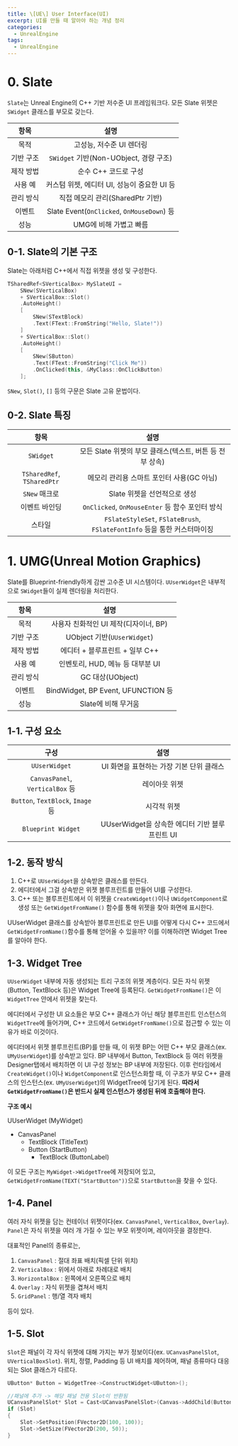 ```yaml
---
title: \[UE\] User Interface(UI)
excerpt: UI를 만들 때 알아야 하는 개념 정리
categories:
  - UnrealEngine
tags:
  - UnrealEngine
---
```

# 0. Slate

`Slate`는 Unreal Engine의 C++ 기반 저수준 UI 프레임워크다.
모든 Slate 위젯은 `SWidget` 클래스를 부모로 갖는다.

|  항목   |                    설명                     |
| :---: | :---------------------------------------: |
|  목적   |              고성능, 저수준 UI 렌더링              |
| 기반 구조 |     `SWidget` 기반(Non-UObject, 경량 구조)      |
| 제작 방법 |               순수 C++ 코드로 구성               |
| 사용 예  |       커스텀 위젯, 에디터 UI, 성능이 중요한 UI 등        |
| 관리 방식 |          직접 메모리 관리(SharedPtr 기반)          |
|  이벤트  | Slate Event(`OnClicked`, `OnMouseDown`) 등 |
|  성능   |              UMG에 비해 가볍고 빠름               |

## 0-1. Slate의 기본 구조

Slate는 아래처럼 C++에서 직접 위젯을 생성 및 구성한다.

```c++
TSharedRef<SVerticalBox> MySlateUI =
	SNew(SVerticalBox)
	+ SVerticalBox::Slot()
	.AutoHeight()
	[
		SNew(STextBlock)
		.Text(FText::FromString("Hello, Slate!"))
	]
	+ SVerticalBox::Slot()
	.AutoHeight()
	[
		SNew(SButton)
		.Text(FText::FromString("Click Me"))
		.OnClicked(this, &MyClass::OnClickButton)
	];

```

`SNew`, `Slot()`, `[]` 등의 구문은 Slate 고유 문법이다.

## 0-2. Slate 특징

|             항목             |                               설명                               |
| :------------------------: | :------------------------------------------------------------: |
|         `SWidget`          |              모든 Slate 위젯의 부모 클래스(텍스트, 버튼 등 전부 상속)              |
| `TSharedRef`, `TSharedPtr` |                   메모리 관리용 스마트 포인터 사용(GC 아님)                    |
|         `SNew` 매크로         |                       Slate 위젯을 선언적으로 생성                       |
|          이벤트 바인딩           |            `OnClicked`, `OnMouseEnter` 등 함수 포인터 방식             |
|            스타일             | `FSlateStyleSet`, `FSlateBrush`, `FSlateFontInfo` 등을 통한 커스터마이징 |


# 1. UMG(Unreal Motion Graphics)

Slate를 Blueprint-friendly하게 감싼 고수준 UI 시스템이다.
`UUserWidget`은 내부적으로 `SWidget`들이 실제 렌더링을 처리한다.

|  항목   |                설명                 |
| :---: | :-------------------------------: |
|  목적   |     사용자 친화적인 UI 제작(디자이너, BP)      |
| 기반 구조 |     UObject 기반(`UUserWidget`)     |
| 제작 방법 |       에디터 + 블루프린트 + 일부 C++        |
| 사용 예  |      인벤토리, HUD, 메뉴 등 대부분 UI       |
| 관리 방식 |          GC 대상(UObject)           |
|  이벤트  | BindWidget, BP Event, UFUNCTION 등 |
|  성능   |           Slate에 비해 무거움           |

## 1-1. 구성 요소

|                구성                |                설명                |
| :------------------------------: | :------------------------------: |
|          `UUserWidget`           |     UI 화면을 표현하는 가장 기본 단위 클래스     |
|  `CanvasPanel`, `VerticalBox` 등  |             레이아웃 위젯              |
| `Button`, `TextBlock`, `Image` 등 |              시각적 위젯              |
|        `Blueprint Widget`        | UUserWidget을 상속한 에디터 기반 블루프린트 UI |

## 1-2. 동작 방식

1. C++로 `UUserWidget`을 상속받은 클래스를 만든다.
2. 에디터에서 그걸 상속받은 위젯 블루프린트를 만들어 UI를 구성한다.
3. C++ 또는 블루프린트에서 이 위젯을 `CreateWidget()`이나 `UWidgetComponent`로 생성 또는 `GetWidgetFromName()` 함수를 통해 위젯을 찾아 화면에 표시한다.

UUserWidget 클래스를 상속받아 블루프린트로 만든 UI를 어떻게 다시 C++ 코드에서 `GetWidgetFromName()`함수를 통해 얻어올 수 있을까? 이를 이해하려면 Widget Tree를 알아야 한다.

## 1-3. Widget Tree

`UUserWidget` 내부에 자동 생성되는 트리 구조의 위젯 계층이다. 모든 자식 위젯(Button, TextBlock 등)은 Widget Tree에 등록된다. `GetWidgetFromName()`은 이 `WidgetTree` 안에서 위젯을 찾는다.

에디터에서 구성한 UI 요소들은 부모 C++ 클래스가 아닌 해당 블루프린트 인스턴스의 `WidgetTree`에 들어가며, C++ 코드에서 `GetWidgetFromName()`으로 접근할 수 있는 이유가 바로 이것이다.

에디터에서 위젯 블루프린트(BP)를 만들 때, 이 위젯 BP는 어떤 C++ 부모 클래스(ex. `UMyUserWidget`)를 상속받고 있다. BP 내부에서 Button, TextBlock 등 여러 위젯을 Designer탭에서 배치하면 이 UI 구성 정보는 BP 내부에 저장된다. 이후 런타임에서 `CreateWidget()`이나 `WidgetComponent`로 인스턴스화할 때, 이 구조가 부모 C++ 클래스의 인스턴스(ex. `UMyUserWidget`)의 WidgetTree에 담기게 된다. **따라서 `GetWidgetFromName()`은 반드시 실제 인스턴스가 생성된 뒤에 호출해야 한다.**

**구조 예시**

UUserWidget (MyWidget)
- CanvasPanel
	- TextBlock (TitleText)
	- Button (StartButton)
		- TextBlock (ButtonLabel)

이 모든 구조는 `MyWidget->WidgetTree`에 저장되어 있고, `GetWidgetFromName(TEXT("StartButton"))`으로 `StartButton`을 찾을 수 있다.


## 1-4. Panel

여러 자식 위젯을 담는 컨테이너 위젯이다(ex. `CanvasPanel`, `VerticalBox`, `Overlay`).
`Panel`은 자식 위젯을 여러 개 가질 수 있는 부모 위젯이며, 레이아웃을 결정한다.

대표적인 Panel의 종류로는,

1. `CanvasPanel` : 절대 좌표 배치(픽셀 단위 위치)
2. `VerticalBox` : 위에서 아래로 차례대로 배치
3. `HorizontalBox` : 왼쪽에서 오른쪽으로 배치
4. `Overlay` : 자식 위젯을 겹쳐서 배치
5. `GridPanel` : 행/열 격자 배치

등이 있다.


## 1-5. Slot

`Slot`은 패널이 각 자식 위젯에 대해 가지는 부가 정보이다(ex. `UCanvasPanelSlot`, `UVerticalBoxSlot`). 위치, 정렬, Padding 등 UI 배치를 제어하며, 패널 종류마다 대응되는 Slot 클래스가 다르다.

```c++
UButton* Button = WidgetTree->ConstructWidget<UButton>();

//패널에 추가 -> 해당 패널 전용 Slot이 반환됨
UCanvasPanelSlot* Slot = Cast<UCanvasPanelSlot>(Canvas->AddChild(Button));
if (Slot)
{
	Slot->SetPosition(FVector2D(100, 100));
	Slot->SetSize(FVector2D(200, 50));
}
```
